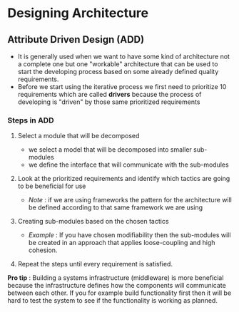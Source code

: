 # Designing Architecture

## Attribute Driven Design (ADD)
- It is generally used when we want to have some kind of architecture not a complete one but one "workable" architecture  that can be used to start the developing process based on some already defined quality requirements.
- Before we start using the iterative process we first need to prioritize 10 requirements which are called **drivers** because the process of developing is "driven" by those same prioritized requirements

### Steps in ADD
1. Select a module that will be decomposed
	- we select a model that will be decomposed into smaller sub-modules 
	- we define the interface that will communicate with the sub-modules	
		 
2. Look at the prioritized requirements and identify which tactics are going to be beneficial for use 
	- *Note* : if we are using frameworks the pattern for the architecture will be defined according to that same framework we are using 
		 
3. Creating sub-modules based on the chosen tactics
	- *Example* : If you have chosen modifiability then the sub-modules will be created in an approach that applies loose-coupling and high cohesion.	
		 
4.  Repeat the steps until every requirement is satisfied. <br/>



**Pro tip** : Building a systems infrastructure (middleware) is more beneficial because the infrastructure defines how the components will communicate between each other. If you for example build functionality first then it will be hard to test the system to see if the functionality is working as planned. 
